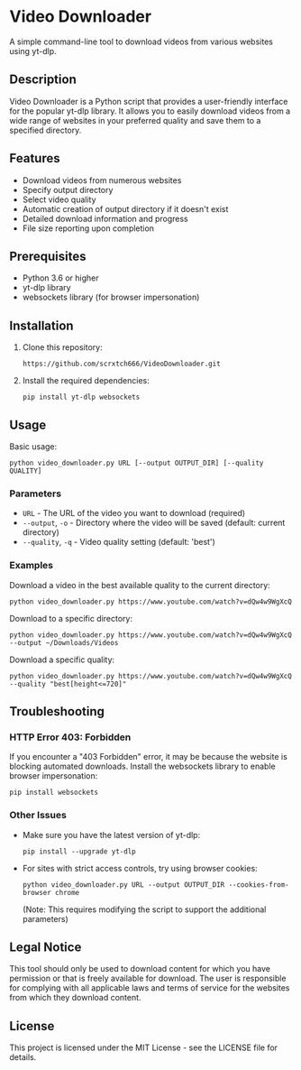 # Video Downloader

A simple command-line tool to download videos from various websites using yt-dlp.

## Description

Video Downloader is a Python script that provides a user-friendly interface for the popular yt-dlp library. It allows you to easily download videos from a wide range of websites in your preferred quality and save them to a specified directory.

## Features

- Download videos from numerous websites
- Specify output directory
- Select video quality
- Automatic creation of output directory if it doesn't exist
- Detailed download information and progress
- File size reporting upon completion

## Prerequisites

- Python 3.6 or higher
- yt-dlp library
- websockets library (for browser impersonation)

## Installation

1. Clone this repository:
   ```
   https://github.com/scrxtch666/VideoDownloader.git
   ```

2. Install the required dependencies:
   ```
   pip install yt-dlp websockets
   ```

## Usage

Basic usage:
```
python video_downloader.py URL [--output OUTPUT_DIR] [--quality QUALITY]
```

### Parameters

- `URL` - The URL of the video you want to download (required)
- `--output`, `-o` - Directory where the video will be saved (default: current directory)
- `--quality`, `-q` - Video quality setting (default: 'best')

### Examples

Download a video in the best available quality to the current directory:
```
python video_downloader.py https://www.youtube.com/watch?v=dQw4w9WgXcQ
```

Download to a specific directory:
```
python video_downloader.py https://www.youtube.com/watch?v=dQw4w9WgXcQ --output ~/Downloads/Videos
```

Download a specific quality:
```
python video_downloader.py https://www.youtube.com/watch?v=dQw4w9WgXcQ --quality "best[height<=720]"
```

## Troubleshooting

### HTTP Error 403: Forbidden

If you encounter a "403 Forbidden" error, it may be because the website is blocking automated downloads. Install the websockets library to enable browser impersonation:

```
pip install websockets
```

### Other Issues

- Make sure you have the latest version of yt-dlp:
  ```
  pip install --upgrade yt-dlp
  ```

- For sites with strict access controls, try using browser cookies:
  ```
  python video_downloader.py URL --output OUTPUT_DIR --cookies-from-browser chrome
  ```
  (Note: This requires modifying the script to support the additional parameters)

## Legal Notice

This tool should only be used to download content for which you have permission or that is freely available for download. The user is responsible for complying with all applicable laws and terms of service for the websites from which they download content.

## License

This project is licensed under the MIT License - see the LICENSE file for details.